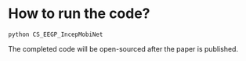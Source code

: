 # How to run the code?

```text
python CS_EEGP_IncepMobiNet
```

The completed code will be open-sourced after the paper is published.

